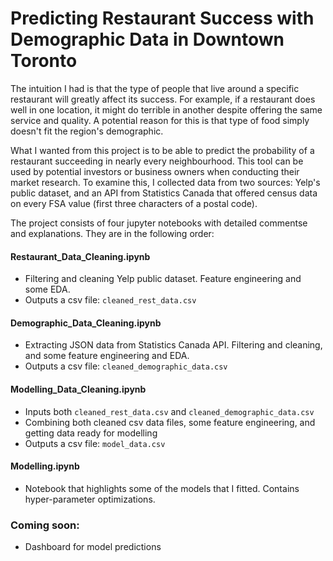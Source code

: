 # Predicting Restaurant Success with Demographic Data in Downtown Toronto

The intuition I had is that the type of people that live around a specific restaurant will greatly affect its success. For example, if a restaurant does well in one location, it might do terrible in another despite offering the same service and quality. A potential reason for this is that type of food simply doesn't fit the region's demographic.

What I wanted from this project is to be able to predict the probability of a restaurant succeeding in nearly every neighbourhood. This tool can be used by potential investors or business owners when conducting their market research. To examine this, I collected data from two sources: Yelp's public dataset, and an API from Statistics Canada that offered census data on every FSA value (first three characters of a postal code).

The project consists of four jupyter notebooks with detailed commentse and explanations. They are in the following order:

#### Restaurant_Data_Cleaning.ipynb
- Filtering and cleaning Yelp public dataset. Feature engineering and some EDA.
- Outputs a csv file: `cleaned_rest_data.csv`
#### Demographic_Data_Cleaning.ipynb
- Extracting JSON data from Statistics Canada API. Filtering and cleaning, and some feature engineering and EDA.
- Outputs a csv file: `cleaned_demographic_data.csv`
#### Modelling_Data_Cleaning.ipynb
- Inputs both `cleaned_rest_data.csv` and `cleaned_demographic_data.csv`
- Combining both cleaned csv data files, some feature engineering, and getting data ready for modelling
- Outputs a csv file: `model_data.csv`
#### Modelling.ipynb
- Notebook that highlights some of the models that I fitted. Contains hyper-parameter optimizations.


 
  


### Coming soon:
- Dashboard for model predictions
